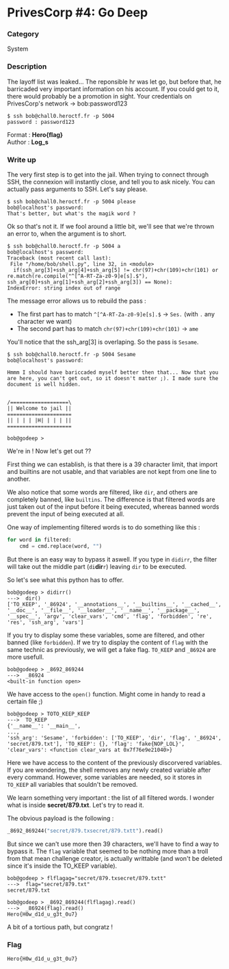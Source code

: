 # PrivesCorp #4: Go Deep

### Category

System

### Description

The layoff list was leaked... The reponsible hr was let go, but before that, he barricaded very important information on his account. If you could get to it, there would probably be a promotion in sight.
Your credentials on PrivesCorp's network -> bob:password123

```shell
$ ssh bob@chall0.heroctf.fr -p 5004
password : password123
```

Format : **Hero{flag}**<br>
Author : **Log_s**

### Write up

The very first step is to get into the jail. When trying to connect through SSH, the connexion will instantly close, and tell you to ask nicely. You can actually pass arguments to SSH. Let's say please.

```
$ ssh bob@chall0.heroctf.fr -p 5004 please
bob@localhost's password: 
That's better, but what's the magik word ?
```

Ok so that's not it. If we fool around a little bit, we'll see that we're thrown an error to, when the argument is to short.

```
$ ssh bob@chall0.heroctf.fr -p 5004 a     
bob@localhost's password: 
Traceback (most recent call last):
 File "/home/bob/shell.py", line 32, in <module>
  if(ssh_arg[3]+ssh_arg[4]+ssh_arg[5] != chr(97)+chr(109)+chr(101) or re.match(re.compile("^[^A-RT-Za-z0-9]e[s].$"), ssh_arg[0]+ssh_arg[1]+ssh_arg[2]+ssh_arg[3]) == None):
IndexError: string index out of range
```

The message error allows us to rebuild the pass :
 - The first part has to match `^[^A-RT-Za-z0-9]e[s].$` -> `Ses.` (with `.` any character we want)
 - The second part has to match `chr(97)+chr(109)+chr(101)` -> `ame`

You'll notice that the ssh_arg[3] is overlaping. So the pass is `Sesame`.

```
$ ssh bob@chall0.heroctf.fr -p 5004 Sesame
bob@localhost's password: 

Hmmm I should have bariccaded myself better then that... Now that you are here, you can't get out, so it doesn't matter ;). I made sure the document is well hidden.


/===================\
|| Welcome to jail ||
=====================
|| | | | |H| | | | ||
=====================

bob@godeep > 
```

We're in ! Now let's get out ??

First thing we can establish, is that there is a 39 character limit, that import and builtins are not usable, and that variables are not kept from one line to another.

We also notice that some words are filtered, like `dir`, and others are completely banned, like `builtins`. The difference is that filtered words are just taken out of the input before it being executed, whereas banned words prevent the input of being executed at all.

One way of implementing filtered words is to do something like this :
```python
for word in filtered:
    cmd = cmd.replace(word, "")
```
But there is an easy way to bypass it aswell. If you type in `didirr`, the filter will take out the middle part (`di`**dir**`r`) leaving `dir` to be executed.

So let's see what this python has to offer.

```
bob@godeep > didirr()
--->  dir()
['TO_KEEP', '_86924', '__annotations__', '__builtins__', '__cached__', '__doc__', '__file__', '__loader__', '__name__', '__package__', '__spec__', 'argv', 'clear_vars', 'cmd', 'flag', 'forbidden', 're', 'res', 'ssh_arg', 'vars']
```

If you try to display some these variables, some are filtered, and other banned (like `forbidden`). If we try to display the content of `flag` with the same technic as previously, we will get a fake flag. `TO_KEEP` and `_86924` are more usefull.

```
bob@godeep > _8692_869244
--->  _86924
<built-in function open>
```

We have access to the `open()` function. Might come in handy to read a certain file ;)

```
bob@godeep > TOTO_KEEP_KEEP
--->  TO_KEEP
{'__name__': '__main__',
...,
'ssh_arg': 'Sesame', 'forbidden': ['TO_KEEP', 'dir', 'flag', '_86924', 'secret/879.txt'], 'TO_KEEP': {}, 'flag': 'fake{NOP_LOL}', 'clear_vars': <function clear_vars at 0x7f76e9e21040>}
```

Here we have access to the content of the previously discorvered variables. If you are wondering, the shell removes any newly created variable after every command. However, some variables are needed, so it stores in `TO_KEEP` all variables that souldn't be removed.

We learn something very important : the list of all filtered words. I wonder what is inside **secret/879.txt**. Let's try to read it.

The obvious payload is the following :
```python
_8692_869244("secret/879.txsecret/879.txtt").read()
```
But since we can't use more then 39 characters, we'll have to find a way to bypass it. The `flag` variable that seemed to be nothing more than a troll from that mean challenge creator, is actually writtable (and won't be deleted since it's inside the TO_KEEP variable).
```
bob@godeep > flflagag="secret/879.txsecret/879.txtt"
--->  flag="secret/879.txt"
secret/879.txt

bob@godeep > _8692_869244(flflagag).read()
--->  _86924(flag).read()
Hero{H0w_d1d_u_g3t_0u7}
```

A bit of a tortious path, but congratz !

### Flag

```Hero{H0w_d1d_u_g3t_0u7}```
